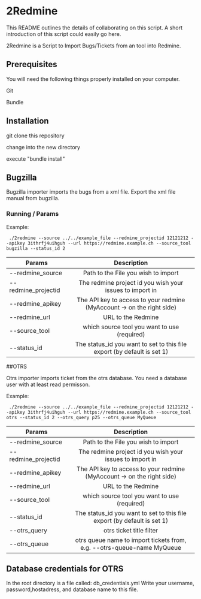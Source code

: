 # 2Redmine

This README outlines the details of collaborating on this script. A short introduction of this script could easily go here.

2Redmine is a Script to Import Bugs/Tickets from an tool into Redmine.

## Prerequisites

You will need the following things properly installed on your computer.

Git

Bundle

## Installation

git clone <repository-url> this repository

change into the new directory

execute "bundle install"


## Bugzilla

Bugzilla importer imports the bugs from a xml file. Export the xml file manual from bugzilla. 

### Running / Params

Example:

```
 ./2redmine --source ../../example_file --redmine_projectid 12121212 --apikey 3ithrfj4uihguh --url https://redmine.example.ch --source_tool bugzilla --status_id 2
```

| Params | Description           |
| ------------------------------- |:-------------:|
| --redmine_source     | Path to the File you wish to import |
| --redmine_projectid     | The redmine project id you wish your issues to import in      |
| --redmine_apikey | The API key to access to your redmine (MyAccount -> on the right side)      |
| --redmine_url | URL to the Redmine  |
| --source_tool | which source tool you want to use (required) | Options: bugzilla, OTR |
| --status_id | The status_id you want to set to this file export (by default is set 1)|


##OTRS

Otrs importer imports ticket from the otrs database. You need a database user with at least read permisson.


Example:

```
 ./2redmine --source ../../example_file --redmine_projectid 12121212 --apikey 3ithrfj4uihguh --url https://redmine.example.ch --source_tool otrs --status_id 2 --otrs_query p25 --otrs_queue MyQueue
```

| Params | Description           |
| ------------------------------- |:-------------:|
| --redmine_source     | Path to the File you wish to import |
| --redmine_projectid     | The redmine project id you wish your issues to import in      |
| --redmine_apikey | The API key to access to your redmine (MyAccount -> on the right side)      |
| --redmine_url | URL to the Redmine  |
| --source_tool | which source tool you want to use (required) | Options: bugzilla, OTR |
| --status_id | The status_id you want to set to this file export (by default is set 1)|
| --otrs_query | otrs ticket title filter|
| --otrs_queue | otrs queue name to import tickets from, e.g. --otrs-queue-name MyQueue|



## Database credentials for OTRS

In the root directory is a file called: db_credentials.yml
Write your username, password,hostadress, and database name to this file.


